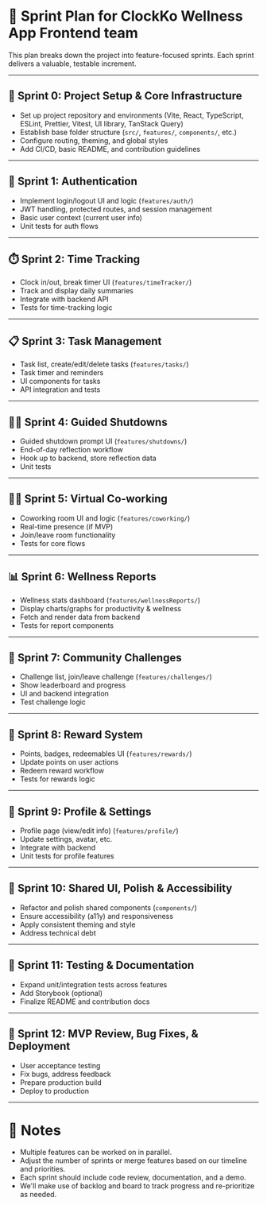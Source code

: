 # 🏃 Sprint Plan for ClockKo Wellness App Frontend team

This plan breaks down the project into feature-focused sprints. Each sprint delivers a valuable, testable increment.

---

## 🏁 Sprint 0: Project Setup & Core Infrastructure
- Set up project repository and environments (Vite, React, TypeScript, ESLint, Prettier, Vitest, UI library, TanStack Query)
- Establish base folder structure (`src/`, `features/`, `components/`, etc.)
- Configure routing, theming, and global styles
- Add CI/CD, basic README, and contribution guidelines

---

## 🔐 Sprint 1: Authentication
- Implement login/logout UI and logic (`features/auth/`)
- JWT handling, protected routes, and session management
- Basic user context (current user info)
- Unit tests for auth flows

---

## ⏱️ Sprint 2: Time Tracking
- Clock in/out, break timer UI (`features/timeTracker/`)
- Track and display daily summaries
- Integrate with backend API
- Tests for time-tracking logic

---

## 📋 Sprint 3: Task Management
- Task list, create/edit/delete tasks (`features/tasks/`)
- Task timer and reminders
- UI components for tasks
- API integration and tests

---

## 🧘‍♂️ Sprint 4: Guided Shutdowns
- Guided shutdown prompt UI (`features/shutdowns/`)
- End-of-day reflection workflow
- Hook up to backend, store reflection data
- Unit tests

---

## 👩‍💻 Sprint 5: Virtual Co-working
- Coworking room UI and logic (`features/coworking/`)
- Real-time presence (if MVP)
- Join/leave room functionality
- Tests for core flows

---

## 📊 Sprint 6: Wellness Reports
- Wellness stats dashboard (`features/wellnessReports/`)
- Display charts/graphs for productivity & wellness
- Fetch and render data from backend
- Tests for report components

---

## 🎯 Sprint 7: Community Challenges
- Challenge list, join/leave challenge (`features/challenges/`)
- Show leaderboard and progress
- UI and backend integration
- Test challenge logic

---

## 🎁 Sprint 8: Reward System
- Points, badges, redeemables UI (`features/rewards/`)
- Update points on user actions
- Redeem reward workflow
- Tests for rewards logic

---

## 🧑 Sprint 9: Profile & Settings
- Profile page (view/edit info) (`features/profile/`)
- Update settings, avatar, etc.
- Integrate with backend
- Unit tests for profile features

---

## 🧩 Sprint 10: Shared UI, Polish & Accessibility
- Refactor and polish shared components (`components/`)
- Ensure accessibility (a11y) and responsiveness
- Apply consistent theming and style
- Address technical debt

---

## 🧪 Sprint 11: Testing & Documentation
- Expand unit/integration tests across features
- Add Storybook (optional)
- Finalize README and contribution docs

---

## 🚀 Sprint 12: MVP Review, Bug Fixes, & Deployment
- User acceptance testing
- Fix bugs, address feedback
- Prepare production build
- Deploy to production

---

# 📌 Notes

- Multiple features can be worked on in parallel.
- Adjust the number of sprints or merge features based on our timeline and priorities.
- Each sprint should include code review, documentation, and a demo.
- We'll make use of backlog and board to track progress and re-prioritize as needed.
